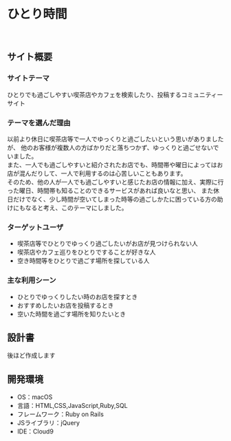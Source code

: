 # ひとり時間
​
## サイト概要
### サイトテーマ
ひとりでも過ごしやすい喫茶店やカフェを検索したり、投稿するコミュニティーサイト
​
### テーマを選んだ理由
以前より休日に喫茶店等で一人でゆっくりと過ごしたいという思いがありましたが、
他のお客様が複数人の方ばかりだと落ちつかず、ゆっくりと過ごせないでいました。<br>
また、一人でも過ごしやすいと紹介されたお店でも、時間帯や曜日によってはお店が混んだりして、一人で利用するのは心苦しいこともあります。<br>
そのため、他の人が一人でも過ごしやすいと感じたお店の情報に加え、実際に行った曜日、時間帯も知ることのできるサービスがあれば良いなと思い、
また休日だけでなく、少し時間が空いてしまった時等の過ごしかたに困っている方の助けにもなると考え、このテーマにしました。
​
### ターゲットユーザ
- 喫茶店等でひとりでゆっくり過ごしたいがお店が見つけられない人
- 喫茶店やカフェ巡りをひとりですることが好きな人
- 空き時間等をひとりで過ごす場所を探している人
​
### 主な利用シーン
- ひとりでゆっくりしたい時のお店を探すとき
- おすすめしたいお店を投稿するとき
- 空いた時間を過ごす場所を知りたいとき
​
## 設計書
後ほど作成します
​
## 開発環境
- OS：macOS
- 言語：HTML,CSS,JavaScript,Ruby,SQL
- フレームワーク：Ruby on Rails
- JSライブラリ：jQuery
- IDE：Cloud9
​
<!--## 使用素材-->
<!--- 外部サービスの画像素材・音声素材を使用した場合は、必ずサービス名とURLを明記してください。-->
<!--- アプリケーションの実装に使用したgem/bootstrapのリファレンスなどの記載は不要です。-->
<!--- 使用しない場合は、使用素材の項目をREADMEから削除してください。-->
